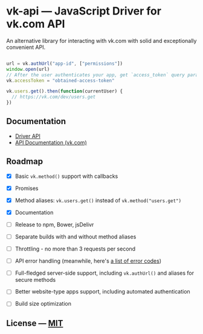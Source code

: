 # vk-api — JavaScript Driver for vk.com API

An alternative library for interacting with vk.com with solid and exceptionally convenient API.

```JavaScript

url = vk.authUrl("app-id", ["permissions"])
window.open(url)
// After the user authenticates your app, get `access_token` query parameter from that window.
vk.accessToken = "obtained-access-token"

vk.users.get().then(function(currentUser) {
  // https://vk.com/dev/users.get
})

```

## Documentation

- [Driver API](docs/api.md)
- [API Documentation (vk.com)](https://vk.com/dev/methods)


## Roadmap

- [x] Basic `vk.method()` support with callbacks
- [x] Promises
- [x] Method aliases: `vk.users.get()` instead of `vk.method("users.get")`
- [x] Documentation
- [ ] Release to npm, Bower, jsDelivr
- [ ] Separate builds with and without method aliases
- [ ] Throttling - no more than 3 requests per second
- [ ] API error handling (meanwhile, here's [a list of error codes](https://vk.com/dev/errors))
- [ ] Full-fledged server-side support, including `vk.authUrl()` and aliases for secure methods
- [ ] Better website-type apps support, including automated authentication
- [ ] Build size optimization


## License — [MIT](LICENSE.md)
